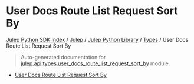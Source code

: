# User Docs Route List Request Sort By

[Julep Python SDK Index](../../../README.md#julep-python-sdk-index) / [Julep](../../index.md#julep) / [Julep Python Library](../index.md#julep-python-library) / [Types](./index.md#types) / User Docs Route List Request Sort By

> Auto-generated documentation for [julep.api.types.user_docs_route_list_request_sort_by](../../../../../../../julep/api/types/user_docs_route_list_request_sort_by.py) module.
- [User Docs Route List Request Sort By](#user-docs-route-list-request-sort-by)
